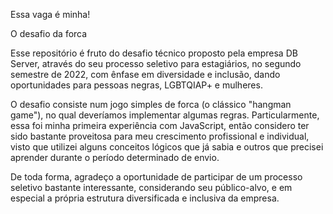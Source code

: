 Essa vaga é minha!


O desafio da forca


Esse repositório é fruto do desafio técnico proposto pela empresa DB Server, através do seu processo seletivo para estagiários, no segundo semestre de 2022, com ênfase
em diversidade e inclusão, dando oportunidades para pessoas negras, LGBTQIAP+ e mulheres. 

O desafio consiste num jogo simples de forca (o clássico "hangman game"), no qual deveríamos implementar algumas regras. Particularmente, essa foi minha primeira experiência com JavaScript, então considero ter sido bastante proveitosa para meu crescimento profissional e individual, visto que utilizei alguns conceitos lógicos que já sabia e outros que precisei aprender durante o período determinado de envio.

De toda forma, agradeço a oportunidade de participar de um processo seletivo bastante interessante, considerando seu público-alvo, e em especial a própria estrutura diversificada e inclusiva da empresa.
